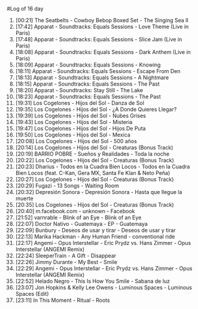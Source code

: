 #Log of 16 day

1. [00:21] The Seatbelts - Cowboy Bebop Boxed Set - The Singing Sea II
1. [17:42] Apparat - Soundtracks: Equals Sessions - Love Theme (Live in Paris)
1. [17:48] Apparat - Soundtracks: Equals Sessions - Slice Jam (Live in Paris)
1. [18:08] Apparat - Soundtracks: Equals Sessions - Dark Anthem (Live in Paris)
1. [18:09] Apparat - Soundtracks: Equals Sessions - Knowing
1. [18:11] Apparat - Soundtracks: Equals Sessions - Escape From Den
1. [18:13] Apparat - Soundtracks: Equals Sessions - A Nightmare
1. [18:15] Apparat - Soundtracks: Equals Sessions - The Past
1. [18:20] Apparat - Soundtracks: Stay Still - The Lake
1. [18:23] Apparat - Soundtracks: Equals Sessions - The Past
1. [19:31] Los Cogelones - Hijos del Sol - Danza de Sol
1. [19:35] Los Cogelones - Hijos del Sol - ¿A Donde Quieres Llegar?
1. [19:39] Los Cogelones - Hijos del Sol - Nubes Grises
1. [19:43] Los Cogelones - Hijos del Sol - Misteria
1. [19:47] Los Cogelones - Hijos del Sol - Hijos De Puta
1. [19:50] Los Cogelones - Hijos del Sol - Mexica
1. [20:08] Los Cogelones - Hijos del Sol - 500 años
1. [20:14] Los Cogelones - Hijos del Sol - Creaturas (Bonus Track)
1. [20:19] BARRIO POBRE - Sueños y Realidades - Toda la noche
1. [20:22] Los Cogelones - Hijos del Sol - Creaturas (Bonus Track)
1. [20:23] Dharius - Todos en la Cuadra Bien Locos - Todos en la Cuadra Bien Locos (feat. C-Kan, Gera MX, Santa Fe Klan & Neto Peña)
1. [20:27] Los Cogelones - Hijos del Sol - Creaturas (Bonus Track)
1. [20:29] Fugazi - 13 Songs - Waiting Room
1. [20:32] Depresión Sonora - Depresión Sonora - Hasta que llegue la muerte
1. [20:35] Los Cogelones - Hijos del Sol - Creaturas (Bonus Track)
1. [20:40] m.facebook.com - unknown - Facebook
1. [21:52] varnrable - Blink of an Eye - Blink of an Eye
1. [22:07] Doctor Nativo - Guatemaya - EP - Guatemaya
1. [22:09] Bunbury - Deseos de usar y tirar - Deseos de usar y tirar
1. [22:13] Marika Hackman - Any Human Friend - conventional ride
1. [22:17] Angemi - Opus Interstellar - Eric Prydz vs. Hans Zimmer - Opus Interstellar (ANGEMI Remix)
1. [22:24] SleeperTrain - A Gift - Disappear
1. [22:26] Jimmy Durante - My Best - Smile
1. [22:29] Angemi - Opus Interstellar - Eric Prydz vs. Hans Zimmer - Opus Interstellar (ANGEMI Remix)
1. [22:52] Helado Negro - This Is How You Smile - Sabana de luz
1. [23:07] Jon Hopkins & Kelly Lee Owens - Luminous Spaces - Luminous Spaces (Edit)
1. [23:11] In This Moment - Ritual - Roots
